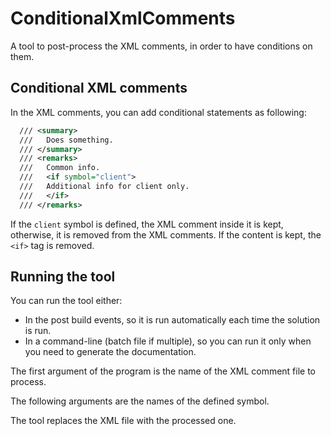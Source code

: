 # ConditionalXmlComments
A tool to post-process the XML comments, in order to have conditions on them.

## Conditional XML comments
In the XML comments, you can add conditional statements as following:
```xml
  /// <summary>
  ///   Does something.
  /// </summary>
  /// <remarks>
  ///   Common info.
  ///   <if symbol="client">
  ///   Additional info for client only.
  ///   </if>
  /// </remarks>
```
If the `client` symbol is defined, the XML comment inside it is kept, otherwise, it is removed from the XML comments. If the content is kept, the `<if>` tag is removed.

## Running the tool
You can run the tool either:
- In the post build events, so it is run automatically each time the solution is run.
- In a command-line (batch file if multiple), so you can run it only when you need to generate the documentation.

The first argument of the program is the name of the XML comment file to process.

The following arguments are the names of the defined symbol.

The tool replaces the XML file with the processed one.
